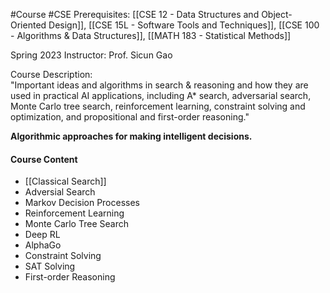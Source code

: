 #Course #CSE 
Prerequisites: [[CSE 12 - Data Structures and Object-Oriented Design]], [[CSE 15L - Software Tools and Techniques]], [[CSE 100 - Algorithms & Data Structures]], [[MATH 183 - Statistical Methods]]

Spring 2023
Instructor: Prof. Sicun Gao

Course Description:  
"Important ideas and algorithms in search & reasoning and how they are used in practical AI applications, including A* search, adversarial search, Monte Carlo tree search, reinforcement learning, constraint solving and optimization, and propositional and first-order reasoning."

**Algorithmic approaches for making intelligent decisions.**

#### Course Content
- [[Classical Search]]
- Adversial Search
- Markov Decision Processes
- Reinforcement Learning
- Monte Carlo Tree Search
- Deep RL
- AlphaGo
- Constraint Solving
- SAT Solving
- First-order Reasoning